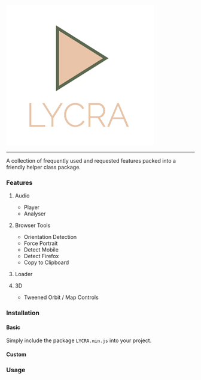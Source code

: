 
![Alt text](Unknown.png?raw=true "LYCRA")
________
A collection of frequently used and requested features packed into a friendly helper class package.

### Features
1. Audio
    * Player
    * Analyser

2. Browser Tools
    * Orientation Detection 
    * Force Portrait
    * Detect Mobile
    * Detect Firefox
    * Copy to Clipboard

3. Loader

4. 3D
    * Tweened Orbit / Map Controls

### Installation
#### Basic
Simply include the package `LYCRA.min.js` into your project. 

#### Custom

### Usage

